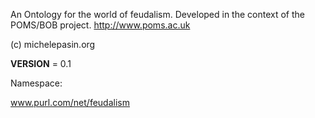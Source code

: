 An Ontology for the world of feudalism. Developed in the context of the POMS/BOB project.
http://www.poms.ac.uk

(c) michelepasin.org


__VERSION__ = 0.1


Namespace:

www.purl.com/net/feudalism